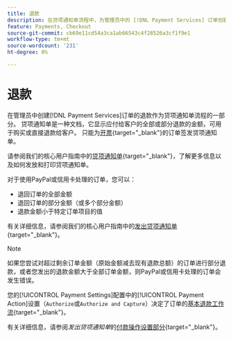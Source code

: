 ```yaml
---
title: 退款
description: 在贷项通知单流程中，为管理员中的 [!DNL Payment Services] 订单创建退款。
feature: Payments, Checkout
source-git-commit: cb69e11cd54a3ca1ab66543c4f28526a3cf1f9e1
workflow-type: tm+mt
source-wordcount: '231'
ht-degree: 0%

---
```


# 退款

在管理员中创建[!DNL Payment Services]订单的退款作为贷项通知单流程的一部分。 贷项通知单是一种文档，它显示应付给客户的全部或部分退款的金额，可用于购买或直接退款给客户。 只能为[开票](https://experienceleague.adobe.com/zh-hans/docs/commerce-admin/stores-sales/order-management/invoices#create-an-invoice){target="_blank"}的订单签发贷项通知单。

请参阅我们的核心用户指南中的[贷项通知单](https://experienceleague.adobe.com/zh-hans/docs/commerce-admin/stores-sales/order-management/credit-memos/credit-memos){target="_blank"}，了解更多信息以及如何发放和打印贷项通知单。

对于使用PayPal或信用卡处理的订单，您可以：

* 退回订单的全部金额
* 退回订单的部分金额（或多个部分金额）
* 退款金额小于特定订单项目的值

有关详细信息，请参阅我们的核心用户指南中的[发出贷项通知单](https://experienceleague.adobe.com/zh-hans/docs/commerce-admin/stores-sales/order-management/credit-memos/credit-memo-create){target="_blank"}。

>[!NOTE]
>
>如果您尝试对超过剩余订单金额（原始金额减去现有退款总额）的订单进行部分退款，或者您发出的退款金额大于全部订单金额，则PayPal或信用卡处理的订单会发生错误。

您的[!UICONTROL Payment Settings]配置中的[!UICONTROL Payment Action]设置（`Authorize`或`Authorize and Capture`）决定了订单的[基本退款工作流](https://experienceleague.adobe.com/zh-hans/docs/commerce-admin/stores-sales/order-management/credit-memos/credit-memos#refund-workflow){target="_blank"}。

有关详细信息，请参阅&#x200B;_发出贷项通知单_&#x200B;的[付款操作设置部分](https://experienceleague.adobe.com/zh-hans/docs/commerce-admin/stores-sales/order-management/credit-memos/credit-memo-create#payment-action-setting){target="_blank"}。
